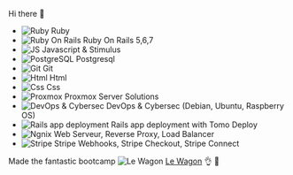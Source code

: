 Hi there 👋

- ![Ruby](https://upload.wikimedia.org/wikipedia/commons/thumb/7/73/Ruby_logo.svg/32px-Ruby_logo.svg.png "Ruby") Ruby
- ![Ruby On Rails](https://upload.wikimedia.org/wikipedia/commons/thumb/6/62/Ruby_On_Rails_Logo.svg/64px-Ruby_On_Rails_Logo.svg.png) Ruby On Rails 5,6,7
- ![JS](https://upload.wikimedia.org/wikipedia/commons/thumb/9/99/Unofficial_JavaScript_logo_2.svg/32px-Unofficial_JavaScript_logo_2.svg.png?uselang=fr "JS") Javascript & Stimulus
- ![PostgreSQL](https://upload.wikimedia.org/wikipedia/commons/thumb/2/29/Postgresql_elephant.svg/32px-Postgresql_elephant.svg.png "PostgreSQL")  Postgresql
- ![Git](https://upload.wikimedia.org/wikipedia/commons/thumb/e/e0/Git-logo.svg/32px-Git-logo.svg.png?uselang=fr "Git")  Git
- ![Html](https://upload.wikimedia.org/wikipedia/commons/thumb/6/61/HTML5_logo_and_wordmark.svg/langfr-32px-HTML5_logo_and_wordmark.svg.png "Html") Html
- ![Css](https://upload.wikimedia.org/wikipedia/commons/thumb/d/d5/CSS3_logo_and_wordmark.svg/32px-CSS3_logo_and_wordmark.svg.png "Css") Css
- ![Proxmox](https://upload.wikimedia.org/wikipedia/commons/thumb/9/92/Logo_Proxmox.svg/64px-Logo_Proxmox.svg.png "Proxmox") Proxmox Server Solutions 
- ![DevOps & Cybersec](https://upload.wikimedia.org/wikipedia/commons/thumb/4/4a/Debian-OpenLogo.svg/32px-Debian-OpenLogo.svg.png "DevOps & Cybersec") DevOps & Cybersec (Debian, Ubuntu, Raspberry OS)
- ![Rails app deployment](https://upload.wikimedia.org/wikipedia/commons/thumb/4/46/Capistrano_logo.svg/langfr-16px-Capistrano_logo.svg.png "Rails app deployment") Rails app deployment with Tomo Deploy
- ![Ngnix](https://upload.wikimedia.org/wikipedia/commons/thumb/c/c5/Nginx_logo.svg/langfr-60px-Nginx_logo.svg.png "Ngnix") Web 
Serveur, Reverse Proxy, Load Balancer
- ![Stripe](https://upload.wikimedia.org/wikipedia/commons/thumb/b/ba/Stripe_Logo%2C_revised_2016.svg/64px-Stripe_Logo%2C_revised_2016.svg.png "Stripe") Stripe Webhooks, Stripe Checkout, Stripe Connect

Made the fantastic bootcamp ![Le Wagon](https://avatars2.githubusercontent.com/u/5470001?s=18 "Le Wagon") [Le Wagon](https://www.lewagon.com) :ok_hand: :star2:

<!--
**francois0690/francois0690** is a ✨ _special_ ✨ repository because its `README.md` (this file) appears on your GitHub profile.

Here are some ideas to get you started:

- 🔭 I’m currently working on ...
- 🌱 I’m currently learning ...
- 👯 I’m looking to collaborate on ...
- 🤔 I’m looking for help with ...
- 💬 Ask me about ...
- 📫 How to reach me: ...
- 😄 Pronouns: ...
- ⚡ Fun fact: ...
-->
